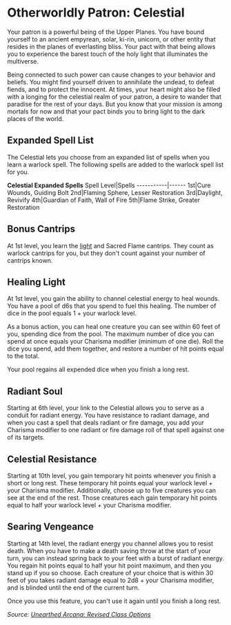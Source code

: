 # Otherworldly Patron: Celestial
Your patron is a powerful being of the Upper Planes. You have bound yourself to an ancient empyrean, solar, ki-rin, unicorn, or other entity that resides in the planes of everlasting bliss. Your pact with that being allows you to experience the barest touch of the holy light that illuminates the multiverse.

Being connected to such power can cause changes to your behavior and beliefs. You might find yourself driven to annihilate the undead, to defeat fiends, and to protect the innocent. At times, your heart might also be filled with a longing for the celestial realm of your patron, a desire to wander that paradise for the rest of your days. But you know that your mission is among mortals for now and that your pact binds you to bring light to the dark places of the world.

## Expanded Spell List
The Celestial lets you choose from an expanded list of spells when you learn a warlock spell. The following spells are added to the warlock spell list for you.

**Celestial Expanded Spells**
Spell Level|Spells
-----------|------
1st|Cure Wounds, Guiding Bolt
2nd|Flaming Sphere, Lesser Restoration
3rd|Daylight, Revivify
4th|Guardian of Faith, Wall of Fire
5th|Flame Strike, Greater Restoration

## Bonus Cantrips
At 1st level, you learn the [light](https://www.dndbeyond.com/spells/light) and Sacred Flame cantrips. They count as warlock cantrips for you, but they don't count against your number of cantrips known.

## Healing Light
At 1st level, you gain the ability to channel celestial energy to heal wounds. You have a pool of d6s that you spend to fuel this healing. The number of dice in the pool equals 1 + your warlock level.

As a bonus action, you can heal one creature you can see within 60 feet of you, spending dice from the pool. The maximum number of dice you can spend at once equals your Charisma modifier (minimum of one die). Roll the dice you spend, add them together, and restore a number of hit points equal to the total.

Your pool regains all expended dice when you finish a long rest.

## Radiant Soul
Starting at 6th level, your link to the Celestial allows you to serve as a conduit for radiant energy. You have resistance to radiant damage, and when you cast a spell that deals radiant or fire damage, you add your Charisma modifier to one radiant or fire damage roll of that spell against one of its targets.

## Celestial Resistance
Starting at 10th level, you gain temporary hit points whenever you finish a short or long rest. These temporary hit points equal your warlock level + your Charisma modifier. Additionally, choose up to five creatures you can see at the end of the rest. Those creatures each gain temporary hit points equal to half your warlock level + your Charisma modifier.

## Searing Vengeance
Starting at 14th level, the radiant energy you channel allows you to resist death. When you have to make a death saving throw at the start of your turn, you can instead spring back to your feet with a burst of radiant energy. You regain hit points equal to half your hit point maximum, and then you stand up if you so choose. Each creature of your choice that is within 30 feet of you takes radiant damage equal to 2d8 + your Charisma modifier, and is blinded until the end of the current turn.

Once you use this feature, you can't use it again until you finish a long rest.

*Source: [Unearthed Arcana: Revised Class Options](https://dnd.wizards.com/articles/unearthed-arcana/revised-class-options)*